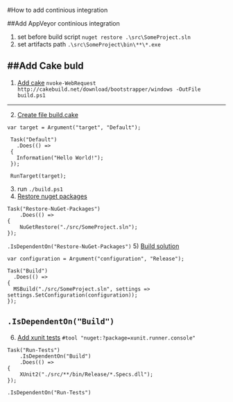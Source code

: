 #How to add continious integration

##Add AppVeyor continious integration
1) set before build script
  `nuget restore .\src\SomeProject.sln`
2) set artifacts path
`.\src\SomeProject\bin\**\*.exe`

##Add Cake buld
------------------------------------------------------
1) [Add cake](http://cakebuild.net/docs/tutorials/setting-up-a-new-project)
  `nvoke-WebRequest http://cakebuild.net/download/bootstrapper/windows -OutFile build.ps1`
------------------------------------------------------
2) [Create file build.cake](http://cakebuild.net/docs/tutorials/setting-up-a-new-project)

```
var target = Argument("target", "Default");
 
 Task("Default")
   .Does(() =>
 {
   Information("Hello World!");
 });
 
 RunTarget(target);
```
3) run `./build.ps1`
4) [Restore nuget packages](http://cakebuild.net/api/Cake.Common.Tools.NuGet/NuGetAliases/09815AAD)
```
Task("Restore-NuGet-Packages")
    .Does(() =>
{
    NuGetRestore("./src/SomeProject.sln");
});
```
`.IsDependentOn("Restore-NuGet-Packages")`
5) [Build solution](http://cakebuild.net/dsl/msbuild/)
```
var configuration = Argument("configuration", "Release");
	
Task("Build")
  .Does(() =>
{
  MSBuild("./src/SomeProject.sln", settings => settings.SetConfiguration(configuration));
});
```
`.IsDependentOn("Build")`
------------------------------------------------------
6) [Add xunit tests](http://cakebuild.net/dsl/xunit-v2/)
`#tool "nuget:?package=xunit.runner.console"`

```
Task("Run-Tests")
	.IsDependentOn("Build")
    .Does(() =>
{
	XUnit2("./src/**/bin/Release/*.Specs.dll");
});
```

`.IsDependentOn("Run-Tests")`


